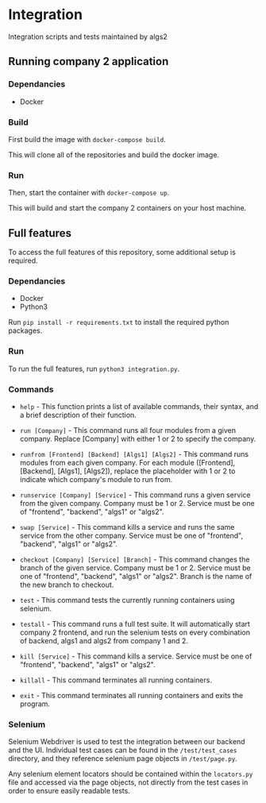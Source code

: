 # Integration
Integration scripts and tests maintained by algs2

## Running company 2 application

### Dependancies

- Docker

### Build

First build the image with `docker-compose build`.

This will clone all of the repositories and build the docker image.

### Run

Then, start the container with `docker-compose up`.

This will build and start the company 2 containers on your host machine.

## Full features

To access the full features of this repository, some additional setup is required.

### Dependancies

- Docker
- Python3

Run `pip install -r requirements.txt` to install the required python packages.

### Run

To run the full features, run `python3 integration.py`.

### Commands

- `help` - This function prints a list of available commands, their syntax, and a brief description of their function.

- `run [Company]` - This command runs all four modules from a given company. Replace [Company] with either 1 or 2 to specify the company.

- `runfrom [Frontend] [Backend] [Algs1] [Algs2]` - This command runs modules from each given company. For each module ([Frontend], [Backend], [Algs1], [Algs2]), replace the placeholder with 1 or 2 to indicate which company's module to run from.

- `runservice [Company] [Service]` - This command runs a given service from the given company. Company must be 1 or 2. Service must be one of "frontend", "backend", "algs1" or "algs2".

- `swap [Service]` - This command kills a service and runs the same service from the other company. Service must be one of "frontend", "backend", "algs1" or "algs2".

- `checkout [Company] [Service] [Branch]` - This command changes the branch of the given service. Company must be 1 or 2. Service must be one of "frontend", "backend", "algs1" or "algs2". Branch is the name of the new branch to checkout.

- `test` - This command tests the currently running containers using selenium.

- `testall` - This command runs a full test suite. It will automatically start company 2 frontend, and run the selenium tests on every combination of backend, algs1 and algs2 from company 1 and 2.

- `kill [Service]` - This command kills a service. Service must be one of "frontend", "backend", "algs1" or "algs2".

- `killall` - This command terminates all running containers.

- `exit` - This command terminates all running containers and exits the program.

### Selenium
Selenium Webdriver is used to test the integration between our backend and the UI. Individual test cases can be found in the `/test/test_cases` directory, and they reference selenium page objects in `/test/page.py`.

Any selenium element locators should be contained within the `locators.py` file and accessed via the page objects, not directly from the test cases in order to ensure easily readable tests.
